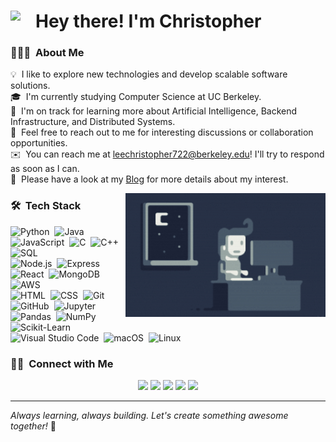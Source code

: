 # Hey there! I'm Christopher <img src="https://raw.githubusercontent.com/iampavangandhi/iampavangandhi/master/gifs/Hi.gif" width="40" align="left"/> 

### 👨🏻‍💻 &nbsp;About Me

💡 &nbsp;I like to explore new technologies and develop scalable software solutions.\
🎓 &nbsp;I'm currently studying Computer Science at UC Berkeley.\
🌱 &nbsp;I'm on track for learning more about Artificial Intelligence, Backend Infrastructure, and Distributed Systems.\
💬 &nbsp;Feel free to reach out to me for interesting discussions or collaboration opportunities.\
✉️ &nbsp;You can reach me at leechristopher722@berkeley.edu! I'll try to respond as soon as I can.\
📄 &nbsp;Please have a look at my [Blog](https://leechristopher722.github.io) for more details about my interest.

<img alt="Coding" src="https://raw.githubusercontent.com/AVS1508/AVS1508/master/assets/Night-Coding.gif" align="right" width="320"/>

### 🛠 &nbsp;Tech Stack

![Python](https://img.shields.io/badge/-Python-05122A?style=flat&logo=python)&nbsp;
![Java](https://img.shields.io/badge/-Java-05122A?style=flat&logo=Java&logoColor=FFA518)&nbsp;
![JavaScript](https://img.shields.io/badge/-JavaScript-05122A?style=flat&logo=javascript)&nbsp;
![C](https://img.shields.io/badge/-C-05122A?style=flat&logo=C&logoColor=A8B9CC)&nbsp;
![C++](https://img.shields.io/badge/-C++-05122A?style=flat&logo=C%2B%2B&logoColor=00599C)&nbsp;
![SQL](https://img.shields.io/badge/-SQL-05122A?style=flat&logo=amazon-dynamodb&logoColor=527FFF)\
![Node.js](https://img.shields.io/badge/-Node.js-05122A?style=flat&logo=node.js)&nbsp;
![Express](https://img.shields.io/badge/-Express-05122A?style=flat&logo=express)&nbsp;
![React](https://img.shields.io/badge/-React-05122A?style=flat&logo=react)&nbsp;
![MongoDB](https://img.shields.io/badge/-MongoDB-05122A?style=flat&logo=mongodb)&nbsp;
![AWS](https://img.shields.io/badge/-AWS-05122A?style=flat&logo=amazon-aws&logoColor=FF9900)\
![HTML](https://img.shields.io/badge/-HTML-05122A?style=flat&logo=HTML5)&nbsp;
![CSS](https://img.shields.io/badge/-CSS-05122A?style=flat&logo=CSS3&logoColor=1572B6)&nbsp;
![Git](https://img.shields.io/badge/-Git-05122A?style=flat&logo=git)&nbsp;
![GitHub](https://img.shields.io/badge/-GitHub-05122A?style=flat&logo=github)&nbsp;
![Jupyter](https://img.shields.io/badge/-Jupyter-05122A?style=flat&logo=jupyter)\
![Pandas](https://img.shields.io/badge/-Pandas-05122A?style=flat&logo=pandas)&nbsp;
![NumPy](https://img.shields.io/badge/-NumPy-05122A?style=flat&logo=numpy&logoColor=013243)&nbsp;
![Scikit-Learn](https://img.shields.io/badge/-Scikit%20Learn-05122A?style=flat&logo=scikit-learn)\
![Visual Studio Code](https://img.shields.io/badge/-Visual%20Studio%20Code-05122A?style=flat&logo=visual-studio-code&logoColor=007ACC)&nbsp;
![macOS](https://img.shields.io/badge/-macOS-05122A?style=flat&logo=apple&logoColor=999999)&nbsp;
![Linux](https://img.shields.io/badge/-Linux-05122A?style=flat&logo=linux&logoColor=FCC624)

### 🤝🏻 &nbsp;Connect with Me

<p align="center">
<a href="https://leechristopher722.github.io/Christopher_Lee_Resume.pdf"><img src="https://img.shields.io/badge/-Resume-FF5722?style=flat&logo=Google-Drive&logoColor=white"/></a>
<a href="https://linkedin.com/in/christopher-lee-0722"><img src="https://img.shields.io/badge/-Christopher%20Lee-0077B5?style=flat&logo=Linkedin&logoColor=white"/></a>
<a href="https://leechristopher722.github.io"><img src="https://img.shields.io/badge/-Portfolio-0077B5?style=flat&logo=Google-Chrome&logoColor=white"/></a>
<a href="mailto:leechristopher722@berkeley.edu"><img src="https://img.shields.io/badge/-leechristopher722@berkeley.edu-D14836?style=flat&logo=Gmail&logoColor=white"/></a>
<a href="https://github.com/leechristopher722"><img src="https://img.shields.io/badge/-@leechristopher722-05122A?style=flat&logo=Github&logoColor=white"/></a>
</p>

---

*Always learning, always building. Let's create something awesome together!* 🚀
